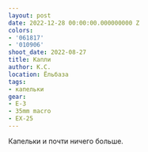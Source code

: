 ```yaml
---
layout: post
date: 2022-12-28 00:00:00.000000000 Z
colors:
- '061817'
- '010906'
shoot_date: 2022-08-27
title: Капли
author: К.С.
location: Ёльбаза
tags:
- капельки
gear:
- E-3
- 35mm macro
- EX-25
---
```

Капельки и почти ничего больше.

